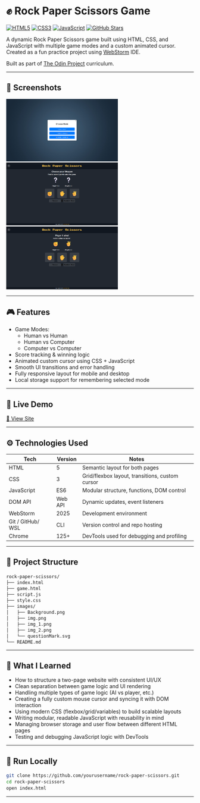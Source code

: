 # ✊ Rock Paper Scissors Game

[![HTML5](https://img.shields.io/badge/HTML5-E34F26?style=flat&logo=html5&logoColor=white)](https://developer.mozilla.org/en-US/docs/Web/HTML)
[![CSS3](https://img.shields.io/badge/CSS3-1572B6?style=flat&logo=css3&logoColor=white)](https://developer.mozilla.org/en-US/docs/Web/CSS)
[![JavaScript](https://img.shields.io/badge/JavaScript-F7DF1E?style=flat&logo=javascript&logoColor=black)](https://developer.mozilla.org/en-US/docs/Web/JavaScript)
[![GitHub Stars](https://img.shields.io/github/stars/amir-merchad/rock-paper-scissors?style=social)](https://amir-merchad.github.io/Rock-Paper-Scissors/)

A dynamic Rock Paper Scissors game built using HTML, CSS, and JavaScript with multiple game modes and a custom animated cursor. Created as a fun practice project using [WebStorm](https://www.jetbrains.com/webstorm/) IDE.

Built as part of [The Odin Project](https://www.theodinproject.com/) curriculum.

---

## 📸 Screenshots

<p align="left">
  <img src="./images/img.png" alt="Game Mode Selection" width="300" />
  <img src="./images/img_1.png" alt="Gameplay" width="300" />
  <img src="./images/img_2.png" alt="Result Screen" width="300" />
</p>

---

## 🎮 Features

- Game Modes:
    - Human vs Human
    - Human vs Computer
    - Computer vs Computer
- Score tracking & winning logic
- Animated custom cursor using CSS + JavaScript
- Smooth UI transitions and error handling
- Fully responsive layout for mobile and desktop
- Local storage support for remembering selected mode

---

## 🚀 Live Demo

[🔗 View Site](https://amir-merchad.github.io/Rock-Paper-Scissors/)

---

## ⚙️ Technologies Used

| Tech              | Version | Notes                                           |
|-------------------|---------|-------------------------------------------------|
| HTML              | 5       | Semantic layout for both pages                  |
| CSS               | 3       | Grid/flexbox layout, transitions, custom cursor |
| JavaScript        | ES6     | Modular structure, functions, DOM control       |
| DOM API           | Web API | Dynamic updates, event listeners                |
| WebStorm          | 2025    | Development environment                         |
| Git / GitHub/ WSL | CLI     | Version control and repo hosting                |
| Chrome            | 125+    | DevTools used for debugging and profiling       |

---

## 📁 Project Structure

~~~plaintext
rock-paper-scissors/
├── index.html
├── game.html
├── script.js
├── style.css
├── images/
│   ├── Background.png
│   ├── img.png
│   ├── img_1.png
│   ├── img_2.png
│   └── questionMark.svg
└── README.md
~~~

---

## 🧠 What I Learned

- How to structure a two-page website with consistent UI/UX
- Clean separation between game logic and UI rendering
- Handling multiple types of game logic (AI vs player, etc.)
- Creating a fully custom mouse cursor and syncing it with DOM interaction
- Using modern CSS (flexbox/grid/variables) to build scalable layouts
- Writing modular, readable JavaScript with reusability in mind
- Managing browser storage and user flow between different HTML pages
- Testing and debugging JavaScript logic with DevTools

---

## 🧪 Run Locally

```bash
git clone https://github.com/yourusername/rock-paper-scissors.git
cd rock-paper-scissors
open index.html
```

---